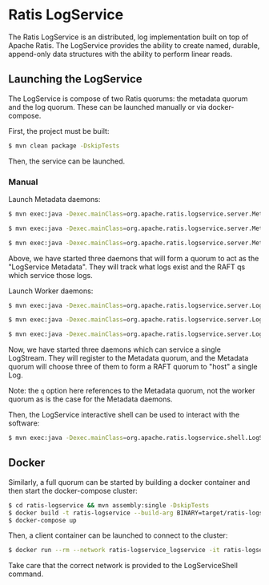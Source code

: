 # Ratis LogService

The Ratis LogService is an distributed, log implementation built on top of Apache Ratis. The LogService provides the
ability to create named, durable, append-only data structures with the ability to perform linear reads.

## Launching the LogService

The LogService is compose of two Ratis quorums: the metadata quorum and the log quorum. These can be launched manually
or via docker-compose.

First, the project must be built:
```bash
$ mvn clean package -DskipTests
```

Then, the service can be launched.

### Manual

Launch Metadata daemons:
```bash
$ mvn exec:java -Dexec.mainClass=org.apache.ratis.logservice.server.MetadataServer -Dexec.args="-p 9991 -d $HOME/logservice1 -h localhost -q localhost:9991,localhost:9992,localhost:9993"
```
```bash
$ mvn exec:java -Dexec.mainClass=org.apache.ratis.logservice.server.MetadataServer -Dexec.args="-p 9992 -d $HOME/logservice2 -h localhost -q localhost:9991,localhost:9992,localhost:9993"
```
```bash
$ mvn exec:java -Dexec.mainClass=org.apache.ratis.logservice.server.MetadataServer -Dexec.args="-p 9993 -d $HOME/logservice3 -h localhost -q localhost:9991,localhost:9992,localhost:9993"
```

Above, we have started three daemons that will form a quorum to act as the "LogService Metadata". They will track what
logs exist and the RAFT qs which service those logs.

Launch Worker daemons:
```bash
$ mvn exec:java -Dexec.mainClass=org.apache.ratis.logservice.server.LogServer -Dexec.args="-p 9951 -d $HOME/worker1 -h localhost -q localhost:9991,localhost:9992,localhost:9993"
```
```bash
$ mvn exec:java -Dexec.mainClass=org.apache.ratis.logservice.server.LogServer -Dexec.args="-p 9952 -d $HOME/worker2 -h localhost -q localhost:9991,localhost:9992,localhost:9993"
```
```bash
$ mvn exec:java -Dexec.mainClass=org.apache.ratis.logservice.server.LogServer -Dexec.args="-p 9953 -d $HOME/worker3 -h localhost -q localhost:9991,localhost:9992,localhost:9993"
```

Now, we have started three daemons which can service a single LogStream. They will register to the Metadata quorum,
and the Metadata quorum will choose three of them to form a RAFT quorum to "host" a single Log.

Note: the `q` option here references to the Metadata quorum, not the worker quorum as is the case for the Metadata daemons.

Then, the LogService interactive shell can be used to interact with the software:
```bash
$ mvn exec:java -Dexec.mainClass=org.apache.ratis.logservice.shell.LogServiceShell -Dexec.args="-q localhost:9991,localhost:9992,localhost:9993"
```

## Docker

Similarly, a full quorum can be started by building a docker container and then start the docker-compose cluster:
```bash
$ cd ratis-logservice && mvn assembly:single -DskipTests
$ docker build -t ratis-logservice --build-arg BINARY=target/ratis-logservice-0.4.0-SNAPSHOT-bin.tar.gz --build-arg VERSION=0.4.0-SNAPSHOT .
$ docker-compose up
```

Then, a client container can be launched to connect to the cluster:
```bash
$ docker run --rm --network ratis-logservice_logservice -it ratis-logservice java -cp "/opt/ratis-logservice/current/conf:/opt/ratis-logservice/current/lib/*" org.apache.ratis.logservice.shell.LogServiceShell -q master1.logservice.ratis.org:9999,master2.logservice.ratis.org:9999,master3.logservice.ratis.org:9999
```

Take care that the correct network is provided to the LogServiceShell command.
